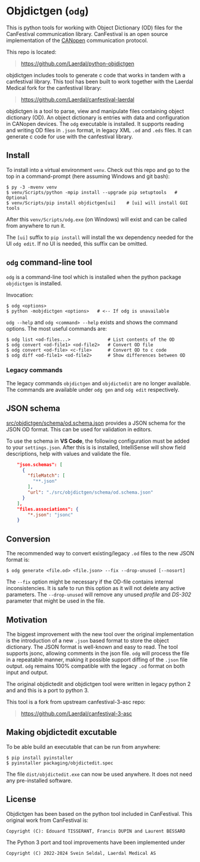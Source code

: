 # Objdictgen (`odg`)

This is python tools for working with Object Dictionary (OD) files for
the CanFestival communication library. CanFestival is an open source
implementation of the [CANopen](https://www.can-cia.org/canopen/)
communication protocol.

This repo is located:

> https://github.com/Laerdal/python-objdictgen

objdictgen includes tools to generate c code that works in tandem with a
canfestival library. This tool has been built to work together with the
Laerdal Medical fork for the canfestival library:

> https://github.com/Laerdal/canfestival-laerdal

objdictgen is a tool to parse, view and manipulate files containing object
dictionary (OD). An object dictionary is entries with data and configuration
in CANopen devices. The `odg` executable is installed. It supports
reading and writing OD files in `.json` format, in legacy XML `.od` and `.eds`
files. It can generate c code for use with the canfestival library.


## Install

To install into a virtual environment `venv`. Check out this repo and go to
the top in a command-prompt (here assuming Windows and git bash):

    $ py -3 -mvenv venv
    $ venv/Scripts/python -mpip install --upgrade pip setuptools   # Optional
    $ venv/Scripts/pip install objdictgen[ui]    # [ui] will install GUI tools

After this `venv/Scripts/odg.exe` (on Windows) will exist and can be called
from anywhere to run it.

The `[ui]` suffix to `pip install` will install the wx dependency needed
for the UI `odg edit`. If no UI is needed, this suffix can be omitted.

## `odg` command-line tool

`odg` is a command-line tool which is installed when the python package
`objdictgen` is installed.

Invocation:

    $ odg <options>
    $ python -mobjdictgen <options>   # <-- If odg is unavailable

`odg --help` and `odg <command> --help` exists and shows the command options.
The most useful commands are:

    $ odg list <od-files...>              # List contents of the OD
    $ odg convert <od-file1> <od-file2>   # Convert OD file
    $ odg convert <od-file> <c-file>      # Convert OD to c code
    $ odg diff <od-file1> <od-file2>      # Show differences between OD


### Legacy commands

The legacy commands `objdictgen` and `objdictedit` are no longer available. The
commands are available under `odg gen` and `odg edit` respectively.


## JSON schema

[src/objdictgen/schema/od.schema.json](src/objdictgen/schema/od.schema.json)
provides a JSON schema for the JSON OD format. This can be used for validation
in editors.

To use the schema in **VS Code**, the following configuration must be added to
your `settings.json`. After this is is installed, IntelliSense will show field
descriptions, help with values and validate the file.

```json
    "json.schemas": [
      {
        "fileMatch": [
          "**.json"
        ],
        "url": "./src/objdictgen/schema/od.schema.json"
      }
    ],
    "files.associations": {
        "*.json": "jsonc"
    }
```

## Conversion

The recommended way to convert existing/legacy `.od` files to the new JSON
format is:

    $ odg generate <file.od> <file.json> --fix --drop-unused [--nosort]

The `--fix` option might be necessary if the OD-file contains internal
inconsistencies. It is safe to run this option as it will not delete any active
parameters. The `--drop-unused` will remove any unused *profile* and *DS-302*
parameter that might be used in the file.


## Motivation

The biggest improvement with the new tool over the original implementation is
the introduction of a new `.json` based format to store the object dictionary.
The JSON format is well-known and easy to read. The tool supports jsonc,
allowing comments in the json file. `odg` will process the file in a repeatable
manner, making it possible support diffing of the `.json` file output. `odg`
remains 100% compatible with the legacy `.od` format on both input and output.

The original objdictedit and objdictgen tool were written in legacy python 2 and
and this is a port to python 3.

This tool is a fork from upstream canfestival-3-asc repo:

> https://github.com/Laerdal/canfestival-3-asc


## Making objdictedit excutable

To be able build an executable that can be run from anywhere:

    $ pip install pyinstaller
    $ pyinstaller packaging/objdictedit.spec

The file `dist/objdictedit.exe` can now be used anywhere. It does not need any
pre-installed software.


## License

Objdictgen has been based on the python tool included in CanFestival. This
original work from CanFestival is:

    Copyright (C): Edouard TISSERANT, Francis DUPIN and Laurent BESSARD

The Python 3 port and tool improvements have been implemented under

    Copyright (C) 2022-2024 Svein Seldal, Laerdal Medical AS
